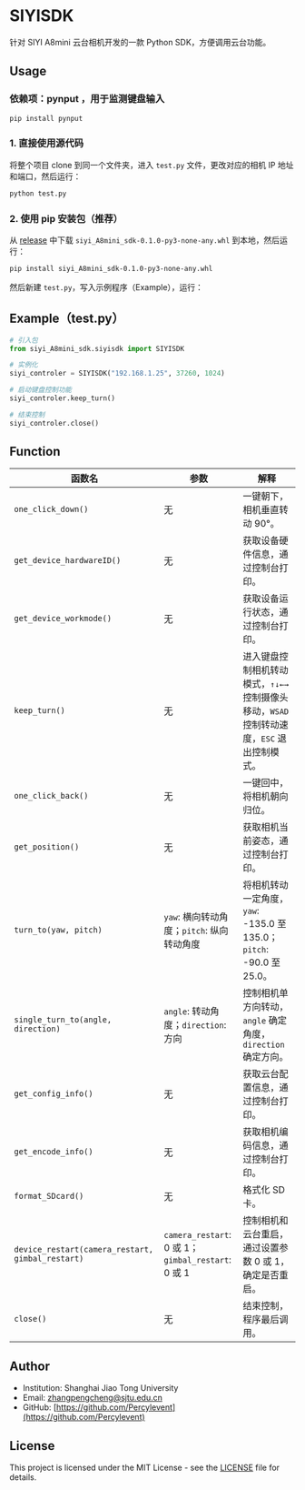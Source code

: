 
# SIYISDK

针对 SIYI A8mini 云台相机开发的一款 Python SDK，方便调用云台功能。

## Usage
### 依赖项：pynput ，用于监测键盘输入
```bash
pip install pynput
```

### 1. 直接使用源代码

将整个项目 clone 到同一个文件夹，进入 `test.py` 文件，更改对应的相机 IP 地址和端口，然后运行：

```bash
python test.py
```

### 2. 使用 pip 安装包（推荐）

从 [release](https://github.com/your-repo/releases) 中下载 `siyi_A8mini_sdk-0.1.0-py3-none-any.whl` 到本地，然后运行：

```bash
pip install siyi_A8mini_sdk-0.1.0-py3-none-any.whl
```

然后新建 `test.py`，写入示例程序（Example），运行：

## Example（test.py）

```python
# 引入包
from siyi_A8mini_sdk.siyisdk import SIYISDK

# 实例化
siyi_controler = SIYISDK("192.168.1.25", 37260, 1024)

# 启动键盘控制功能
siyi_controler.keep_turn()

# 结束控制
siyi_controler.close()
```

## Function

| 函数名                        | 参数                            | 解释                                                                                                                                       |
|-------------------------------|---------------------------------|--------------------------------------------------------------------------------------------------------------------------------------------|
| `one_click_down()`             | 无                              | 一键朝下，相机垂直转动 90°。                                                                                                               |
| `get_device_hardwareID()`      | 无                              | 获取设备硬件信息，通过控制台打印。                                                                                                          |
| `get_device_workmode()`        | 无                              | 获取设备运行状态，通过控制台打印。                                                                                                          |
| `keep_turn()`                  | 无                              | 进入键盘控制相机转动模式，`↑↓←→` 控制摄像头移动，`WSAD` 控制转动速度，`ESC` 退出控制模式。                                                |
| `one_click_back()`             | 无                              | 一键回中，将相机朝向归位。                                                                                                                  |
| `get_position()`               | 无                              | 获取相机当前姿态，通过控制台打印。                                                                                                          |
| `turn_to(yaw, pitch)`          | `yaw`: 横向转动角度；`pitch`: 纵向转动角度 | 将相机转动一定角度，`yaw`: -135.0 至 135.0；`pitch`: -90.0 至 25.0。                                                                         |
| `single_turn_to(angle, direction)` | `angle`: 转动角度；`direction`: 方向 | 控制相机单方向转动，`angle` 确定角度，`direction` 确定方向。                                                                                 |
| `get_config_info()`            | 无                              | 获取云台配置信息，通过控制台打印。                                                                                                          |
| `get_encode_info()`            | 无                              | 获取相机编码信息，通过控制台打印。                                                                                                          |
| `format_SDcard()`              | 无                              | 格式化 SD 卡。                                                                                                                              |
| `device_restart(camera_restart, gimbal_restart)` | `camera_restart`: 0 或 1；`gimbal_restart`: 0 或 1 | 控制相机和云台重启，通过设置参数 0 或 1，确定是否重启。                                                                                     |
| `close()`                      | 无                              | 结束控制，程序最后调用。                                                                                                                    |


## Author

- Institution: Shanghai Jiao Tong University
- Email: [zhangpengcheng@sjtu.edu.cn](mailto:zhangpengcheng@sjtu.edu.cn)
- GitHub: [https://github.com/Percylevent](https://github.com/Percylevent)



## License

This project is licensed under the MIT License - see the [LICENSE](./LICENSE) file for details.


